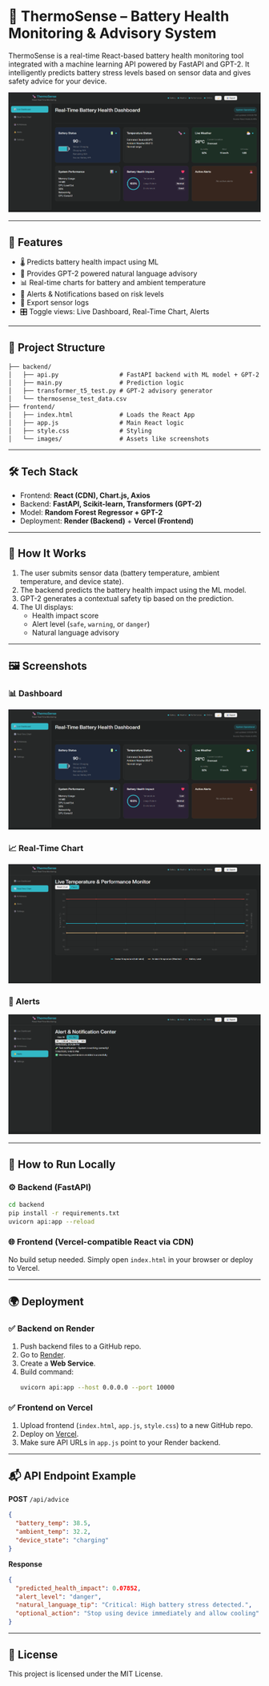 # 🔋 ThermoSense – Battery Health Monitoring & Advisory System

ThermoSense is a real-time React-based battery health monitoring tool integrated with a machine learning API powered by FastAPI and GPT-2. It intelligently predicts battery stress levels based on sensor data and gives safety advice for your device.

![Dashboard](https://github.com/TanushriS/assets/blob/main/dashboard.png)

---

## 🚀 Features

- 🌡️ Predicts battery health impact using ML
- 🤖 Provides GPT-2 powered natural language advisory
- 📊 Real-time charts for battery and ambient temperature
- 🚨 Alerts & Notifications based on risk levels
- 📁 Export sensor logs
- 🎛️ Toggle views: Live Dashboard, Real-Time Chart, Alerts

---

## 📂 Project Structure

```
├── backend/
│   ├── api.py                 # FastAPI backend with ML model + GPT-2
│   ├── main.py                # Prediction logic
│   ├── transformer_t5_test.py # GPT-2 advisory generator
│   └── thermosense_test_data.csv
├── frontend/
│   ├── index.html             # Loads the React App
│   ├── app.js                 # Main React logic
│   ├── style.css              # Styling
│   └── images/                # Assets like screenshots
```

---

## 🛠️ Tech Stack

- Frontend: **React (CDN), Chart.js, Axios**
- Backend: **FastAPI, Scikit-learn, Transformers (GPT-2)**
- Model: **Random Forest Regressor + GPT-2**
- Deployment: **Render (Backend)** + **Vercel (Frontend)**

---

## 🧪 How It Works

1. The user submits sensor data (battery temperature, ambient temperature, and device state).
2. The backend predicts the battery health impact using the ML model.
3. GPT-2 generates a contextual safety tip based on the prediction.
4. The UI displays:
   - Health impact score
   - Alert level (`safe`, `warning`, or `danger`)
   - Natural language advisory

---

## 🖼️ Screenshots

### 📊 Dashboard
![Live Dashboard](https://github.com/TanushriS/assets/blob/main/dashboard.png)

### 📈 Real-Time Chart
![Chart](https://github.com/TanushriS/assets/blob/main/chart%20views.png)

### 🚨 Alerts
![Alerts](https://github.com/TanushriS/assets/blob/main/alerts.png)

---

## 🚧 How to Run Locally

### ⚙️ Backend (FastAPI)

```bash
cd backend
pip install -r requirements.txt
uvicorn api:app --reload
```

### 🌐 Frontend (Vercel-compatible React via CDN)

No build setup needed. Simply open `index.html` in your browser or deploy to Vercel.

---

## 🌍 Deployment

### ✅ Backend on Render

1. Push backend files to a GitHub repo.
2. Go to [Render](https://render.com).
3. Create a **Web Service**.
4. Build command:
   ```bash
   uvicorn api:app --host 0.0.0.0 --port 10000
   ```

### ✅ Frontend on Vercel

1. Upload frontend (`index.html`, `app.js`, `style.css`) to a new GitHub repo.
2. Deploy on [Vercel](https://vercel.com).
3. Make sure API URLs in `app.js` point to your Render backend.

---

## 📬 API Endpoint Example

**POST** `/api/advice`

```json
{
  "battery_temp": 38.5,
  "ambient_temp": 32.2,
  "device_state": "charging"
}
```

**Response**
```json
{
  "predicted_health_impact": 0.07852,
  "alert_level": "danger",
  "natural_language_tip": "Critical: High battery stress detected.",
  "optional_action": "Stop using device immediately and allow cooling"
}
```

---



## 📄 License

This project is licensed under the MIT License.
